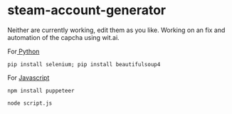 # steam-account-generator

Neither are currently working, edit them as you like. Working on an fix and automation of the capcha using wit.ai.

For[ Python](https://www.python.org/downloads/)

`pip install selenium; pip install beautifulsoup4`


For [Javascript](https://nodejs.org/en/download/)

`npm install puppeteer`

`node script.js`
